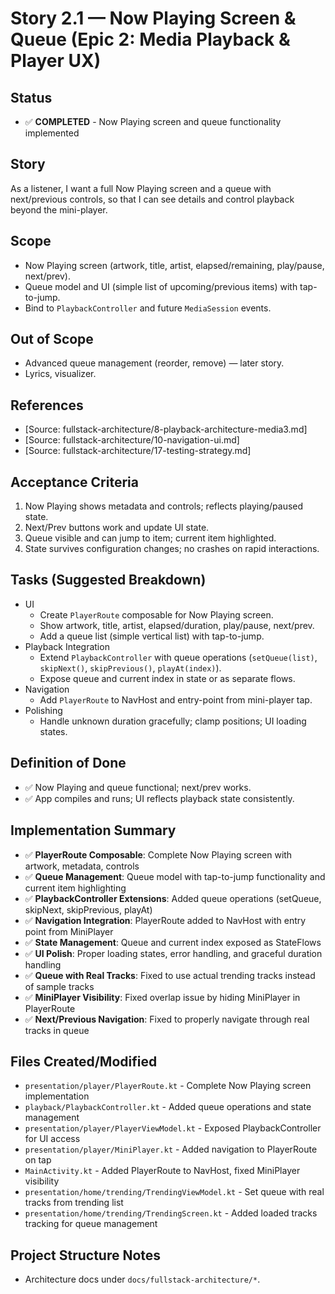 # Story 2.1 — Now Playing Screen & Queue (Epic 2: Media Playback & Player UX)

## Status
- ✅ **COMPLETED** - Now Playing screen and queue functionality implemented

## Story
As a listener,
I want a full Now Playing screen and a queue with next/previous controls,
so that I can see details and control playback beyond the mini-player.

## Scope
- Now Playing screen (artwork, title, artist, elapsed/remaining, play/pause, next/prev).
- Queue model and UI (simple list of upcoming/previous items) with tap-to-jump.
- Bind to `PlaybackController` and future `MediaSession` events.

## Out of Scope
- Advanced queue management (reorder, remove) — later story.
- Lyrics, visualizer.

## References
- [Source: fullstack-architecture/8-playback-architecture-media3.md]
- [Source: fullstack-architecture/10-navigation-ui.md]
- [Source: fullstack-architecture/17-testing-strategy.md]

## Acceptance Criteria
1) Now Playing shows metadata and controls; reflects playing/paused state.
2) Next/Prev buttons work and update UI state.
3) Queue visible and can jump to item; current item highlighted.
4) State survives configuration changes; no crashes on rapid interactions.

## Tasks (Suggested Breakdown)
- UI
  - Create `PlayerRoute` composable for Now Playing screen.
  - Show artwork, title, artist, elapsed/duration, play/pause, next/prev.
  - Add a queue list (simple vertical list) with tap-to-jump.
- Playback Integration
  - Extend `PlaybackController` with queue operations (`setQueue(list)`, `skipNext()`, `skipPrevious()`, `playAt(index)`).
  - Expose queue and current index in state or as separate flows.
- Navigation
  - Add `PlayerRoute` to NavHost and entry-point from mini-player tap.
- Polishing
  - Handle unknown duration gracefully; clamp positions; UI loading states.

## Definition of Done
- ✅ Now Playing and queue functional; next/prev works.
- ✅ App compiles and runs; UI reflects playback state consistently.

## Implementation Summary
- ✅ **PlayerRoute Composable**: Complete Now Playing screen with artwork, metadata, controls
- ✅ **Queue Management**: Queue model with tap-to-jump functionality and current item highlighting
- ✅ **PlaybackController Extensions**: Added queue operations (setQueue, skipNext, skipPrevious, playAt)
- ✅ **Navigation Integration**: PlayerRoute added to NavHost with entry point from MiniPlayer
- ✅ **State Management**: Queue and current index exposed as StateFlows
- ✅ **UI Polish**: Proper loading states, error handling, and graceful duration handling
- ✅ **Queue with Real Tracks**: Fixed to use actual trending tracks instead of sample tracks
- ✅ **MiniPlayer Visibility**: Fixed overlap issue by hiding MiniPlayer in PlayerRoute
- ✅ **Next/Previous Navigation**: Fixed to properly navigate through real tracks in queue

## Files Created/Modified
- `presentation/player/PlayerRoute.kt` - Complete Now Playing screen implementation
- `playback/PlaybackController.kt` - Added queue operations and state management
- `presentation/player/PlayerViewModel.kt` - Exposed PlaybackController for UI access
- `presentation/player/MiniPlayer.kt` - Added navigation to PlayerRoute on tap
- `MainActivity.kt` - Added PlayerRoute to NavHost, fixed MiniPlayer visibility
- `presentation/home/trending/TrendingViewModel.kt` - Set queue with real tracks from trending list
- `presentation/home/trending/TrendingScreen.kt` - Added loaded tracks tracking for queue management

## Project Structure Notes
- Architecture docs under `docs/fullstack-architecture/*`.
